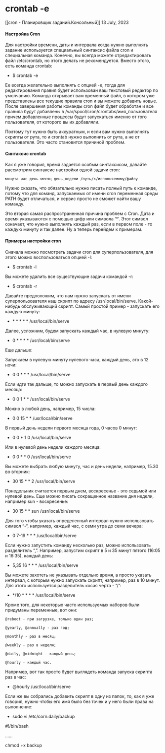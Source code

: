 
# crontab -e
[[cron - Планировщик заданий.Консольный]]
13 July, 2023

  

#### Настройка Cron

Для настройки времени, даты и интервала когда нужно выполнять задание используется специальный синтаксис файла cron и специальная команда. Конечно, вы всегда можете отредактировать файл /etc/crontab, но этого делать не рекомендуется. Вместо этого, есть команда crontab:

- $ crontab -e

Ее всегда желательно выполнять с опцией -e, тогда для редактирования правил будет использован ваш текстовый редактор по умолчанию. Команда открывает вам временный файл, в котором уже представлены все текущие правила cron и вы можете добавить новые. После завершения работы команды cron файл будет обработан и все правила будут добавлены в /var/spool/cron/crontabs/имя_пользователя причем добавленные процессы будут запускаться именно от того пользователя, от которого вы их добавляли.

Поэтому тут нужно быть аккуратным, и если вам нужно выполнять скрипты от рута, то и crontab нужно выполнить от рута, а не от пользователя. Это часто становится причиной проблем.

#### Синтаксис crontab

Как я уже говорил, время задается особым синтаксисом, давайте рассмотрим синтаксис настройки одной задачи cron:

```
минута час день месяц день_недели /путь/к/исполняемому/файлу
```

Нужно сказать, что обязательно нужно писать полный путь к команде, потому что для команд, запускаемых от имени cron переменная среды PATH будет отличаться, и сервис просто не сможет найти вашу команду.

Это вторая самая распространенная причина проблем с Cron. Дата и время указываются с помощью цифр или символа ‘\*’. Этот символ означает, что нужно выполнять каждый раз, если в первом поле - то каждую минуту и так далее. Ну а теперь перейдем к примерам.

#### Примеры настройки cron

Сначала можно посмотреть задачи cron для суперпользователя, для этого можно воспользоваться опцией -l:

- $ crontab -l

Вы можете удалить все существующие задачи командой -r:

- $ crontab -r

Давайте предположим, что нам нужно запускать от имени суперпользователя наш скрипт по адресу /usr/local/bin/serve. Какой-нибудь обслуживающий скрипт. Самый простой пример - запускать его каждую минуту:

- \* \* \* \* \* /usr/local/bin/serve

Далее, усложним, будем запускать каждый час, в нулевую минуту:

- 0 \* \* \* \* /usr/local/bin/serve

Еще дальше:

Запускаем в нулевую минуту нулевого часа, каждый день, это в 12 ночи:

- 0 0 \* \* \* /usr/local/bin/serve

Если идти так дальше, то можно запускать в первый день каждого месяца:

- 0 0 1 \* \* /usr/local/bin/serve

Можно в любой день, например, 15 числа:

- 0 0 15 \* \* /usr/local/bin/serve

В первый день недели первого месяца года, 0 часов 0 минут:

- 0 0 \* 1 0 /usr/local/bin/serve

Или в нулевой день недели каждого месяца:

- 0 0 \* \* 0 /usr/local/bin/serve

Вы можете выбрать любую минуту, час и день недели, например, 15.30 во вторник:

- 30 15 \* \* 2 /usr/local/bin/serve

Понедельник считается первым днем, воскресенье - это седьмой или нулевой день. Еще можно писать сокращенное название дня недели, например sun - воскресенье:

- 30 15 \* \* sun /usr/local/bin/serve

Для того чтобы указать определенный интервал нужно использовать символ “-“, например, каждый час, с семи утра до семи вечера:

- 0 7-19 \* \* \* /usr/local/bin/serve

Если нужно запустить команду несколько раз, можно использовать разделитель “,”. Например, запустим скрипт в 5 и 35 минут пятого (16:05 и 16:35), каждый день:

- 5,35 16 \* \* \* /usr/local/bin/serve

Вы можете захотеть не указывать отдельно время, а просто указать интервал, с которым нужно запускать скрипт, например, раз в 10 минут. Для этого используется разделитель косая черта - “/”:

- \*/10 \* \* \* \* /usr/local/bin/serve

Кроме того, для некоторых часто используемых наборов были придуманы переменные, вот они:

```
@reboot - при загрузке, только один раз;

@yearly, @annually - раз год;

@monthly - раз в месяц;

@weekly - раз в неделю;

@daily, @midnight - каждый день;

@hourly - каждый час.
```

Например, вот так просто будет выглядеть команда запуска скрипта раз в час:

- @hourly /usr/local/bin/serve

Если же вы собрались добавить скрипт в одну из папок, то, как я уже говорил, нужно чтобы его имя было без точек и у него были права на выполнение:

- sudo vi /etc/corn.daily/backup

#!/bin/bash

……

chmod +x backup